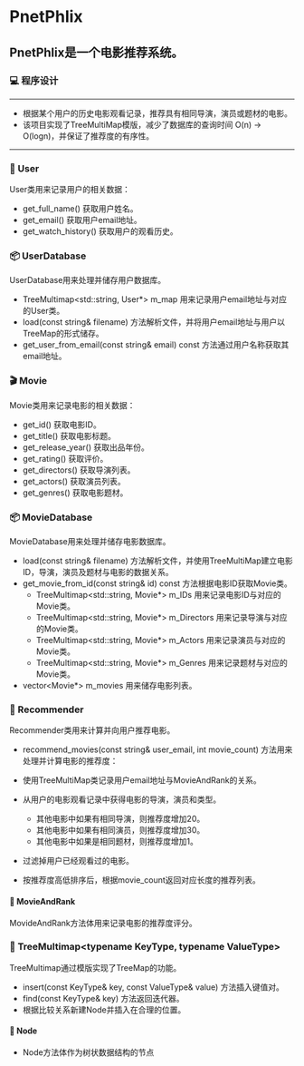 # PnetPhlix

## PnetPhlix是一个电影推荐系统。

### 💻 程序设计
---

- 根据某个用户的历史电影观看记录，推荐具有相同导演，演员或题材的电影。
- 该项目实现了TreeMultiMap模版，减少了数据库的查询时间 O(n) -> O(logn)，并保证了推荐度的有序性。

---

### 👨 User
User类用来记录用户的相关数据：
- get_full_name() 获取用户姓名。
- get_email() 获取用户email地址。
- get_watch_history() 获取用户的观看历史。

### 📦 UserDatabase
UserDatabase用来处理并储存用户数据库。
- TreeMultimap<std::string, User*> m_map 用来记录用户email地址与对应的User类。
- load(const string& filename) 方法解析文件，并将用户email地址与用户以TreeMap的形式储存。
- get_user_from_email(const string& email) const 方法通过用户名称获取其email地址。

### 🎬 Movie
Movie类用来记录电影的相关数据：
- get_id() 获取电影ID。
- get_title() 获取电影标题。
- get_release_year() 获取出品年份。
- get_rating() 获取评价。
- get_directors() 获取导演列表。
- get_actors() 获取演员列表。
- get_genres() 获取电影题材。

### 📦 MovieDatabase
MovieDatabase用来处理并储存电影数据库。
- load(const string& filename) 方法解析文件，并使用TreeMultiMap建立电影ID，导演，演员及题材与电影的数据关系。
- get_movie_from_id(const string& id) const 方法根据电影ID获取Movie类。
  - TreeMultimap<std::string, Movie*> m_IDs 用来记录电影ID与对应的Movie类。
  - TreeMultimap<std::string, Movie*> m_Directors 用来记录导演与对应的Movie类。
  - TreeMultimap<std::string, Movie*> m_Actors 用来记录演员与对应的Movie类。
  - TreeMultimap<std::string, Movie*> m_Genres 用来记录题材与对应的Movie类。
- vector<Movie*> m_movies 用来储存电影列表。

### 👏 Recommender
Recommender类用来计算并向用户推荐电影。
- recommend_movies(const string& user_email, int movie_count) 方法用来处理并计算电影的推荐度：
- 使用TreeMultiMap类记录用户email地址与MovieAndRank的关系。

- 从用户的电影观看记录中获得电影的导演，演员和类型。
  - 其他电影中如果有相同导演，则推荐度增加20。
  - 其他电影中如果有相同演员，则推荐度增加30。
  - 其他电影中如果是相同题材，则推荐度增加1。 
- 过滤掉用户已经观看过的电影。
- 按推荐度高低排序后，根据movie_count返回对应长度的推荐列表。

#### 🌟 MovieAndRank
MovideAndRank方法体用来记录电影的推荐度评分。

### 🌿 TreeMultimap<typename KeyType, typename ValueType>
TreeMultimap通过模版实现了TreeMap的功能。

- insert(const KeyType& key, const ValueType& value) 方法插入键值对。
- find(const KeyType& key) 方法返回迭代器。
- 根据比较关系新建Node并插入在合理的位置。

#### 🧶 Node
- Node方法体作为树状数据结构的节点
